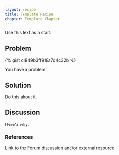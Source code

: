 ```yaml
---
layout: recipe
title: Template Recipe
chapter: Template Chapter
---
```

Use this text as a start.

## Problem

{% gist c1849b3ff918a7d4c32b %}

You have a problem.

## Solution

Do this about it.

## Discussion

Here's why.

### References
Link to the Forum discussion and/or external resource
